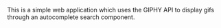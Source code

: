 This is a simple web application which uses the GIPHY API to display gifs through an autocomplete search component.